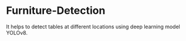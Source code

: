 # Furniture-Detection
It helps to detect tables at different locations using deep learning model YOLOv8.
